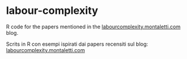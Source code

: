 # labour-complexity

R code for the papers mentioned in the [labourcomplexity.montaletti.com](https://labourcomplexity.montaletti.com/) blog.

Scrits in R con esempi ispirati dai papers recensiti sul blog: [labourcomplexity.montaletti.com](https://labourcomplexity.montaletti.com/)
